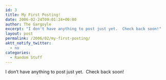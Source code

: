 ```yaml
---
id: 3
title: My First Posting!
date: 2006-02-24T09:01:24+00:00
author: The Gargoyle
excerpt: "I don't have anything to post just yet.  Check back soon!"
layout: post
permalink: /2006/02/my-first-posting/
aktt_notify_twitter:
  - no
categories:
  - Random Stuff
---
```


I don&#8217;t have anything to post just yet.  Check back soon!
